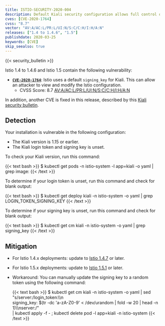 ```yaml
---
title: ISTIO-SECURITY-2020-004
description: Default Kiali security configuration allows full control of mesh.
cves: [CVE-2020-1764]
cvss: "8.7"
vector: "AV:A/AC:L/PR:L/UI:N/S:C/C:H/I:H/A:N"
releases: ["1.4 to 1.4.6", "1.5"]
publishdate: 2020-03-25
keywords: [CVE]
skip_seealso: true
---
```


{{< security_bulletin >}}

Istio 1.4 to 1.4.6 and Istio 1.5 contain the following vulnerability:

* __[`CVE-2020-1764`](https://cve.mitre.org/cgi-bin/cvename.cgi?name=CVE-2020-1764)__:
  Istio uses a default `signing_key` for Kiali. This can allow an attacker to view and modify the Istio configuration.
    * CVSS Score: 8.7 [AV:A/AC:L/PR:L/UI:N/S:C/C:H/I:H/A:N](https://nvd.nist.gov/vuln-metrics/cvss/v3-calculator?vector=AV:A/AC:L/PR:L/UI:N/S:C/C:H/I:H/A:N&version=3.1)

In addition, another CVE is fixed in this release, described by this
[Kiali security bulletin](https://kiali.io/news/security-bulletins/kiali-security-001/).

## Detection

Your installation is vulnerable in the following configuration:

* The Kiali version is 1.15 or earlier.
* The Kiali login token and signing key is unset.

To check your Kiali version, run this command:

{{< text bash >}}
$ kubectl get pods -n istio-system -l app=kiali -o yaml | grep image:
{{< /text >}}

To determine if your login token is unset, run this command and check for blank output:

{{< text bash >}}
$ kubectl get deploy kiali -n istio-system -o yaml | grep LOGIN_TOKEN_SIGNING_KEY
{{< /text >}}

To determine if your signing key is unset, run this command and check for blank output:

{{< text bash >}}
$ kubectl get cm kiali -n istio-system -o yaml | grep signing_key
{{< /text >}}

## Mitigation

* For Istio 1.4.x deployments: update to [Istio 1.4.7](/news/releases/1.4.x/announcing-1.4.7) or later.
* For Istio 1.5.x deployments: update to [Istio 1.5.1](/news/releases/1.5.x/announcing-1.5.1) or later.
* Workaround: You can manually update the signing key to a random token using the following command:

    {{< text bash >}}
    $ kubectl get cm kiali -n istio-system -o yaml | sed "s/server:/login_token:\\\n \
    signing_key: $(tr -dc 'a-zA-Z0-9' < /dev/urandom | fold -w 20 | head -n 1)\\\nserver:/" \
    | kubectl apply -f - ; kubectl delete pod -l app=kiali -n istio-system
    {{< /text >}}
